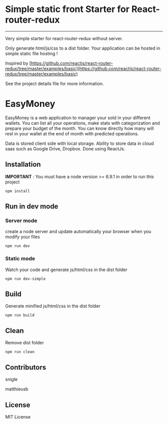 # Simple static front Starter for React-router-redux
------
Very simple starter for react-router-redux without server.

Only generate html/js/css to a dist folder.
Your application can be hosted in simple static file hosting !

Inspired by [https://github.com/reactjs/react-router-redux/tree/master/examples/basic](https://github.com/reactjs/react-router-redux/tree/master/examples/basic)

See the project details file for more information.
# EasyMoney

EasyMoney is a web application to manager your sold in your different wallets. You can list all your operations, make stats with categorization and prepare your budget of the month. You can know directly how many will rest in your wallet at the end of month with predicted operations.

Data is stored client side with local storage. Ability to store data in cloud saas such as Google Drive, Dropbox.
Done using ReactJs.

## Installation
**IMPORTANT** : You must have a node version >= 6.9.1 in order to run this project

```
npm install
```

## Run in dev mode

### Server mode
create a node server and update automatically your browser when you modify your files
```
npm run dev
```

### Static mode
Watch your code and generate js/html/css in the dist folder
```
npm run dev-simple
```

## Build
Generate minified js/html/css in the dist folder
```
npm run build
```

## Clean
Remove dist folder
```
npm run clean
```

## Contributors

snigle

matthieusb

## License

MIT License
